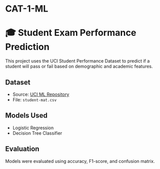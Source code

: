 # CAT-1-ML
# 🎓 Student Exam Performance Prediction

This project uses the UCI Student Performance Dataset to predict if a student will pass or fail based on demographic and academic features.

## Dataset
- Source: [UCI ML Repository](https://archive.ics.uci.edu/ml/datasets/Student+Performance)
- File: `student-mat.csv`

## Models Used
- Logistic Regression
- Decision Tree Classifier

## Evaluation
Models were evaluated using accuracy, F1-score, and confusion matrix.

